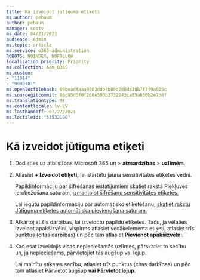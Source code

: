 ```yaml
---
title: Kā izveidot jūtīguma etiķeti
ms.author: pebaum
author: pebaum
manager: scotv
ms.date: 04/21/2021
audience: Admin
ms.topic: article
ms.service: o365-administration
ROBOTS: NOINDEX, NOFOLLOW
localization_priority: Priority
ms.collection: Adm_O365
ms.custom:
- "11014"
- "9000181"
ms.openlocfilehash: 69beadfaaa9303ddb4b89d288da38b7f7f9a925c
ms.sourcegitcommit: 86c95d3f0f268e500b3732243ca85a650b2e7b8f
ms.translationtype: MT
ms.contentlocale: lv-LV
ms.lasthandoff: 07/22/2021
ms.locfileid: "53532190"
---
```

# <a name="how-to-create-a-sensitivity-label"></a>Kā izveidot jūtīguma etiķeti

1. Dodieties uz atbilstības Microsoft 365 un > **aizsardzības**  >  **uzlīmēm**.

1. Atlasiet **+ Izveidot etiķeti,** lai startētu jauna sensitivitātes etiķetes vedni.

    Papildinformāciju par šifrēšanas iestatījumiem skatiet rakstā Piekļuves ierobežošana saturam, [izmantojot šifrēšanu sensitivitātes etiķetēs.](https://go.microsoft.com/fwlink/?linkid=2106331)

    Lai iegūtu papildinformāciju par automātisko etiķetēšanu, [skatiet rakstu Jūtīguma etiķetes automātiska pievienošana saturam.](https://go.microsoft.com/fwlink/?linkid=2105837)

1. Atkārtojiet šīs darbības, lai izveidotu papildu etiķetes. Taču, ja vēlaties izveidot apakšizvēlni, vispirms atlasiet vecākelementa etiķeti, atlasiet trīs punktus (citas darbības) un pēc tam atlasiet **Pievienot apakšizvēlni**.

1. Kad esat izveidojis visas nepieciešamās uzlīmes, pārskatiet to secību un, ja nepieciešams, pārvietojiet tās augšup vai lejup. 
    
    Lai mainītu etiķetes secību, atlasiet trīs punktus (citas darbības) un pēc tam atlasiet Pārvietot augšup **vai** **Pārvietot lejup**.
